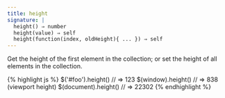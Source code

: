 ```yaml
---
title: height
signature: |
  height() ⇒ number
  height(value) ⇒ self
  height(function(index, oldHeight){ ... }) ⇒ self
---
```


Get the height of the first element in the collection; or set the height of all elements in the collection.

{% highlight js %}
$('#foo').height()   // => 123
$(window).height()   // => 838 (viewport height)
$(document).height() // => 22302
{% endhighlight %}
